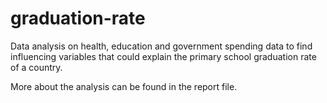 # graduation-rate

Data analysis on health, education and government spending data to find influencing variables that could explain the primary school graduation rate of a country.

More about the analysis can be found in the report file.
